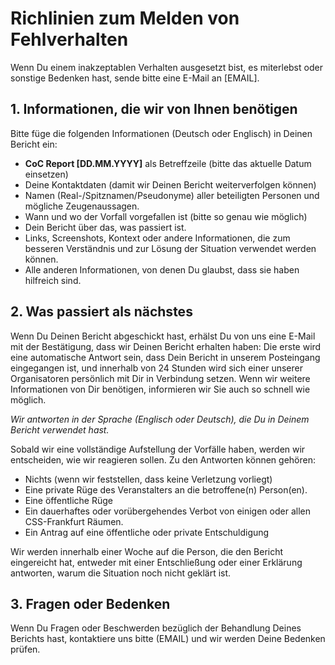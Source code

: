 # Richlinien zum Melden von Fehlverhalten

Wenn Du einem inakzeptablen Verhalten ausgesetzt bist, es miterlebst oder sonstige Bedenken hast, sende bitte eine E-Mail an [EMAIL].

## 1. Informationen, die wir von Ihnen benötigen

Bitte füge die folgenden Informationen (Deutsch oder Englisch) in Deinen Bericht ein:

- **CoC Report [DD.MM.YYYY]** als Betreffzeile (bitte das aktuelle Datum einsetzen)
- Deine Kontaktdaten (damit wir Deinen Bericht weiterverfolgen können)
- Namen (Real-/Spitznamen/Pseudonyme) aller beteiligten Personen und mögliche Zeugenaussagen.
- Wann und wo der Vorfall vorgefallen ist (bitte so genau wie möglich)
- Dein Bericht über das, was passiert ist.
- Links, Screenshots, Kontext oder andere Informationen, die zum besseren Verständnis und zur Lösung der Situation verwendet werden können.
- Alle anderen Informationen, von denen Du glaubst, dass sie haben hilfreich sind.

## 2. Was passiert als nächstes

Wenn Du Deinen Bericht abgeschickt hast, erhälst Du von uns eine E-Mail mit der Bestätigung, dass wir Deinen Bericht erhalten haben: Die erste wird eine automatische Antwort sein, dass Dein Bericht in unserem Posteingang eingegangen ist, und innerhalb von 24 Stunden wird sich einer unserer Organisatoren persönlich mit Dir in Verbindung setzen. Wenn wir weitere Informationen von Dir benötigen, informieren wir Sie auch so schnell wie möglich.

*Wir antworten in der Sprache (Englisch oder Deutsch), die Du in Deinem Bericht verwendet hast.*

Sobald wir eine vollständige Aufstellung der Vorfälle haben, werden wir entscheiden, wie wir reagieren sollen. Zu den Antworten können gehören:

- Nichts (wenn wir feststellen, dass keine Verletzung vorliegt)
- Eine private Rüge des Veranstalters an die betroffene(n) Person(en).
- Eine öffentliche Rüge
- Ein dauerhaftes oder vorübergehendes Verbot von einigen oder allen CSS-Frankfurt Räumen.
- Ein Antrag auf eine öffentliche oder private Entschuldigung

Wir werden innerhalb einer Woche auf die Person, die den Bericht eingereicht hat, entweder mit einer Entschließung oder einer Erklärung antworten, warum die Situation noch nicht geklärt ist.

## 3. Fragen oder Bedenken

Wenn Du Fragen oder Beschwerden bezüglich der Behandlung Deines Berichts hast, kontaktiere uns bitte (EMAIL) und wir werden Deine Bedenken prüfen.
